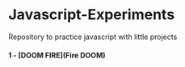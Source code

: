 # Javascript-Experiments
Repository to practice javascript with little projects

#### 1 - [DOOM FIRE](Fire DOOM)
